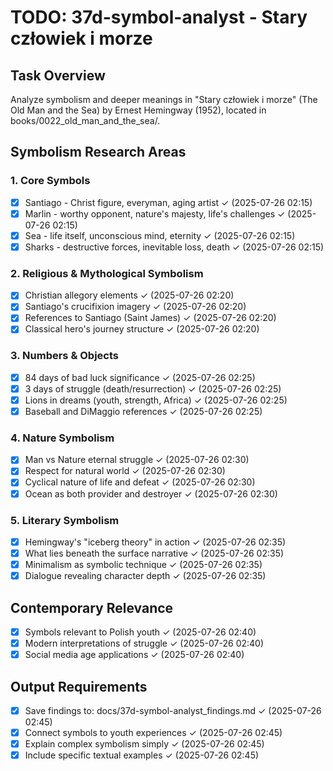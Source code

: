 # TODO: 37d-symbol-analyst - Stary człowiek i morze

## Task Overview
Analyze symbolism and deeper meanings in "Stary człowiek i morze" (The Old Man and the Sea) by Ernest Hemingway (1952), located in books/0022_old_man_and_the_sea/.

## Symbolism Research Areas

### 1. Core Symbols
- [x] Santiago - Christ figure, everyman, aging artist ✓ (2025-07-26 02:15)
- [x] Marlin - worthy opponent, nature's majesty, life's challenges ✓ (2025-07-26 02:15)
- [x] Sea - life itself, unconscious mind, eternity ✓ (2025-07-26 02:15)
- [x] Sharks - destructive forces, inevitable loss, death ✓ (2025-07-26 02:15)

### 2. Religious & Mythological Symbolism
- [x] Christian allegory elements ✓ (2025-07-26 02:20)
- [x] Santiago's crucifixion imagery ✓ (2025-07-26 02:20)
- [x] References to Santiago (Saint James) ✓ (2025-07-26 02:20)
- [x] Classical hero's journey structure ✓ (2025-07-26 02:20)

### 3. Numbers & Objects
- [x] 84 days of bad luck significance ✓ (2025-07-26 02:25)
- [x] 3 days of struggle (death/resurrection) ✓ (2025-07-26 02:25)
- [x] Lions in dreams (youth, strength, Africa) ✓ (2025-07-26 02:25)
- [x] Baseball and DiMaggio references ✓ (2025-07-26 02:25)

### 4. Nature Symbolism
- [x] Man vs Nature eternal struggle ✓ (2025-07-26 02:30)
- [x] Respect for natural world ✓ (2025-07-26 02:30)
- [x] Cyclical nature of life and defeat ✓ (2025-07-26 02:30)
- [x] Ocean as both provider and destroyer ✓ (2025-07-26 02:30)

### 5. Literary Symbolism
- [x] Hemingway's "iceberg theory" in action ✓ (2025-07-26 02:35)
- [x] What lies beneath the surface narrative ✓ (2025-07-26 02:35)
- [x] Minimalism as symbolic technique ✓ (2025-07-26 02:35)
- [x] Dialogue revealing character depth ✓ (2025-07-26 02:35)

## Contemporary Relevance
- [x] Symbols relevant to Polish youth ✓ (2025-07-26 02:40)
- [x] Modern interpretations of struggle ✓ (2025-07-26 02:40)
- [x] Social media age applications ✓ (2025-07-26 02:40)

## Output Requirements
- [x] Save findings to: docs/37d-symbol-analyst_findings.md ✓ (2025-07-26 02:45)
- [x] Connect symbols to youth experiences ✓ (2025-07-26 02:45)
- [x] Explain complex symbolism simply ✓ (2025-07-26 02:45)
- [x] Include specific textual examples ✓ (2025-07-26 02:45)